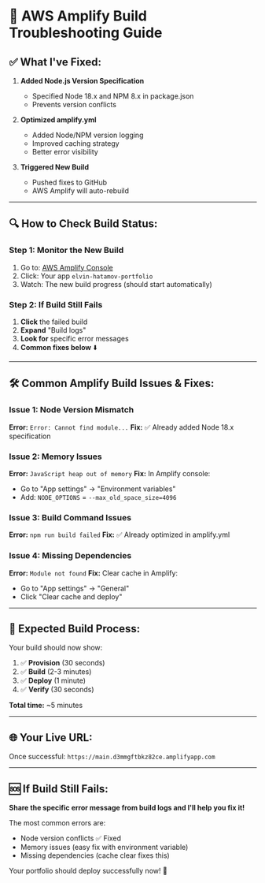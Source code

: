 # 🔧 AWS Amplify Build Troubleshooting Guide

## ✅ **What I've Fixed:**

1. **Added Node.js Version Specification**
   - Specified Node 18.x and NPM 8.x in package.json
   - Prevents version conflicts

2. **Optimized amplify.yml**
   - Added Node/NPM version logging
   - Improved caching strategy
   - Better error visibility

3. **Triggered New Build**
   - Pushed fixes to GitHub
   - AWS Amplify will auto-rebuild

---

## 🔍 **How to Check Build Status:**

### **Step 1: Monitor the New Build**
1. Go to: [AWS Amplify Console](https://console.aws.amazon.com/amplify)
2. Click: Your app `elvin-hatamov-portfolio`
3. Watch: The new build progress (should start automatically)

### **Step 2: If Build Still Fails**
1. **Click** the failed build
2. **Expand** "Build logs" 
3. **Look for** specific error messages
4. **Common fixes below** ⬇️

---

## 🛠️ **Common Amplify Build Issues & Fixes:**

### **Issue 1: Node Version Mismatch**
**Error:** `Error: Cannot find module...`
**Fix:** ✅ Already added Node 18.x specification

### **Issue 2: Memory Issues**
**Error:** `JavaScript heap out of memory`
**Fix:** In Amplify console:
- Go to "App settings" → "Environment variables"
- Add: `NODE_OPTIONS` = `--max_old_space_size=4096`

### **Issue 3: Build Command Issues**
**Error:** `npm run build failed`
**Fix:** ✅ Already optimized in amplify.yml

### **Issue 4: Missing Dependencies**
**Error:** `Module not found`
**Fix:** Clear cache in Amplify:
- Go to "App settings" → "General"
- Click "Clear cache and deploy"

---

## 🎯 **Expected Build Process:**

Your build should now show:
1. ✅ **Provision** (30 seconds)
2. ✅ **Build** (2-3 minutes)  
3. ✅ **Deploy** (1 minute)
4. ✅ **Verify** (30 seconds)

**Total time:** ~5 minutes

---

## 🌐 **Your Live URL:**
Once successful: `https://main.d3mmgftbkz82ce.amplifyapp.com`

---

## 🆘 **If Build Still Fails:**

**Share the specific error message from build logs and I'll help you fix it!**

The most common errors are:
- Node version conflicts ✅ Fixed
- Memory issues (easy fix with environment variable)
- Missing dependencies (cache clear fixes this)

Your portfolio should deploy successfully now! 🚀
